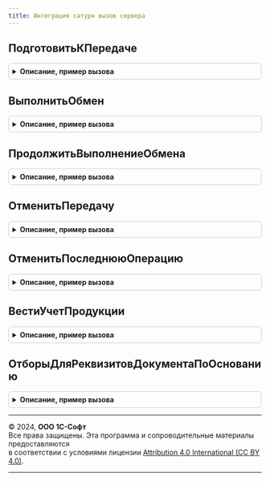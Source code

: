 ```yaml
---
title: Интеграция сатурн вызов сервера
---
```



## ПодготовитьКПередаче
<details style="margin: 1em 0; padding: 0.5em; border: 1px solid #ccc; border-radius: 6px;">

<summary style="font-weight: bold; cursor: pointer;">Описание, пример вызова</summary>

```bsl

// Подготавливает сообщения к передаче в сервис САТУРН.
//
// Параметры:
//  ВходящиеДанные - Массив Из (См. ИнтерфейсСАТУРНКлиентСервер.ПараметрыОбработкиДокументов)
//  УникальныйИдентификатор - УникальныйИдентификатор - Уникальный идентификатор формы.
//
// Возвращаемое значение:
//  Структура - см. функцию ПодготовитьСообщенияКПередаче().
//
Функция ПодготовитьКПередаче(ВходящиеДанные, УникальныйИдентификатор = Неопределено) Экспорт
```

Пример вызова
```bsl
Результат = ИнтеграцияСАТУРНВызовСервера.ПодготовитьКПередаче(ВходящиеДанные, УникальныйИдентификатор);
```
</details>

## ВыполнитьОбмен
<details style="margin: 1em 0; padding: 0.5em; border: 1px solid #ccc; border-radius: 6px;">

<summary style="font-weight: bold; cursor: pointer;">Описание, пример вызова</summary>

```bsl

Функция ВыполнитьОбмен(ЗначениеОтбора = Неопределено, УникальныйИдентификатор = Неопределено, СообщениеИлиДокумент = Неопределено) Экспорт
```

Пример вызова
```bsl
Результат = ИнтеграцияСАТУРНВызовСервера.ВыполнитьОбмен(ЗначениеОтбора, УникальныйИдентификатор, СообщениеИлиДокумент);
```
</details>

## ПродолжитьВыполнениеОбмена
<details style="margin: 1em 0; padding: 0.5em; border: 1px solid #ccc; border-radius: 6px;">

<summary style="font-weight: bold; cursor: pointer;">Описание, пример вызова</summary>

```bsl

Функция ПродолжитьВыполнениеОбмена(АдресВоВременномХранилище) Экспорт
```

Пример вызова
```bsl
Результат = ИнтеграцияСАТУРНВызовСервера.ПродолжитьВыполнениеОбмена(АдресВоВременномХранилище) 
```
</details>

## ОтменитьПередачу
<details style="margin: 1em 0; padding: 0.5em; border: 1px solid #ccc; border-radius: 6px;">

<summary style="font-weight: bold; cursor: pointer;">Описание, пример вызова</summary>

```bsl

// Удаляет неотправленную операцию из очереди передачи данных в Сатурн.
//
// Параметры:
//  ДокументСсылка - ДокументСсылка - документ, по которому требуется отменить передачу данных.
//
// Возвращаемое значение:
//  Массив - Массив структур, см. функцию ИнтеграцияСАТУРНСлужебный.СтруктураИзменения(), или Неопределено (если в очереди нет сообщений).
//
Функция ОтменитьПередачу(ДокументСсылка) Экспорт
```

Пример вызова
```bsl
Результат = ИнтеграцияСАТУРНВызовСервера.ОтменитьПередачу(ДокументСсылка) 
```
</details>

## ОтменитьПоследнююОперацию
<details style="margin: 1em 0; padding: 0.5em; border: 1px solid #ccc; border-radius: 6px;">

<summary style="font-weight: bold; cursor: pointer;">Описание, пример вызова</summary>

```bsl

// Отменяет последнюю операцию (например, если возникла ошибка передачи данных).
//
// Параметры:
//  ДокументСсылка - ДокументСсылка - документ, по которому требуется отменить операцию.
//
// Возвращаемое значение:
//  см. ИнтеграцияСАТУРНСлужебный.СтруктураИзменения.
//
Функция ОтменитьПоследнююОперацию(ДокументСсылка) Экспорт
```

Пример вызова
```bsl
Результат = ИнтеграцияСАТУРНВызовСервера.ОтменитьПоследнююОперацию(ДокументСсылка) 
```
</details>

## ВестиУчетПродукции
<details style="margin: 1em 0; padding: 0.5em; border: 1px solid #ccc; border-radius: 6px;">

<summary style="font-weight: bold; cursor: pointer;">Описание, пример вызова</summary>

```bsl

Функция ВестиУчетПродукции() Экспорт
```

Пример вызова
```bsl
Результат = ИнтеграцияСАТУРНВызовСервера.ВестиУчетПродукции() 
```
</details>

## ОтборыДляРеквизитовДокументаПоОснованию
<details style="margin: 1em 0; padding: 0.5em; border: 1px solid #ccc; border-radius: 6px;">

<summary style="font-weight: bold; cursor: pointer;">Описание, пример вызова</summary>

```bsl

// Возвращает отборы для реквизитов документа по основанию
//
// Параметры:
// 	ТипДокумента - Тип - Тип документа
//  ДокументОснование - ДокументСсылка - ссылка на документ-основание
//
// Возвращаемое значение:
//  Неопределено - отсуствует результат
//  Структура - структура со свойствами, по которым нужно устанавливать отбор:
//  * ГрузоотправительИзОснованияДляОтбораОрганизации - СправочникСсылка - ссылка на элемент справочника,
//  	по которому нужно делать отбор организаций САТУРН грузоотправителя
//  * ГрузоотправительИзОснованияДляОтбораМестаХранения - СправочникСсылка - ссылка на элемент справочника,
//  	по которому нужно делать отбор мест хранения САТУРН грузоотправителя
//  * ГрузополучательИзОснованияДляОтбораОрганизации - СправочникСсылка - ссылка на элемент справочника,
//  	по которому нужно делать отбор организаций САТУРН грузополучателя
//  * ГрузополучательИзОснованияДляОтбораМестаХранения - СправочникСсылка - ссылка на элемент справочника,
//  	по которому нужно делать отбор мест хранения САТУРН грузополучателя.
//
Функция ОтборыДляРеквизитовДокументаПоОснованию(ТипДокумента, ДокументОснование) Экспорт
```

Пример вызова
```bsl
Результат = ИнтеграцияСАТУРНВызовСервера.ОтборыДляРеквизитовДокументаПоОснованию(ТипДокумента, ДокументОснование) 
```
</details>

---

© 2024, **ООО 1С-Софт**  
Все права защищены. Эта программа и сопроводительные материалы предоставляются  
в соответствии с условиями лицензии [Attribution 4.0 International (CC BY 4.0)](https://creativecommons.org/licenses/by/4.0/legalcode).

---
